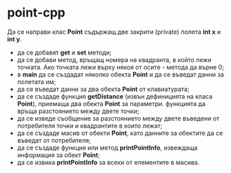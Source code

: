 # point-cpp


 Да се направи клас **Point** съдържащ две закрити (private) полета **int x** и **int y**.
 - да се добавят **get** и **set** методи;
 - да се добави метод, връщащ номера на квадранта, в който лежи точката. Ако точката лежи върху някоя от осите - метода да върне 0;
 - в **main** да се създадат няколко обекта **Point** и да се въведат данни за полетата им;
 - да се въведат данни за два обекта **Point** от клавиатурата;
 - да се създаде функция **getDistance** (извън дефиницията на класа **Point**), приемаща два обекта **Point** за параметри.
      функцията да връща разстоянието между двете точки;
 - да се изведе съобщение за разстоянието между двете въведени от потребителя точки и квадрантите в които лежат;
 - да се създаде масив от обекти **Point**, като данните за обектите да се въведат от потребителя;
 - да се създаде функция или метод **printPointInfo**, извеждаща информация за обект **Point**;
 - да се извика **printPointInfo** за всеки от елементите в масива.
